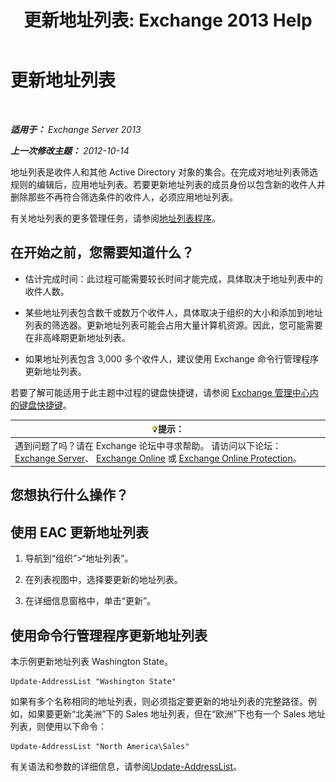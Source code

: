 ﻿---
title: '更新地址列表: Exchange 2013 Help'
TOCTitle: 更新地址列表
ms:assetid: 163e7099-cf14-4bb0-a84c-1401e9db670e
ms:mtpsurl: https://technet.microsoft.com/zh-cn/library/Aa996375(v=EXCHG.150)
ms:contentKeyID: 50489955
ms.date: 01/11/2018
mtps_version: v=EXCHG.150
f1_keywords:
- Microsoft.Exchange.Management.SnapIn.Esm.OrganizationConfiguration.Mailbox.UpdateAddressListWizardForm.ScheduleWizardPage
ms.translationtype: HT
---

# 更新地址列表

 

_**适用于：** Exchange Server 2013_

_**上一次修改主题：** 2012-10-14_

地址列表是收件人和其他 Active Directory 对象的集合。在完成对地址列表筛选规则的编辑后，应用地址列表。若要更新地址列表的成员身份以包含新的收件人并删除那些不再符合筛选条件的收件人，必须应用地址列表。

有关地址列表的更多管理任务，请参阅[地址列表程序](address-list-procedures-exchange-2013-help.md)。

## 在开始之前，您需要知道什么？

  - 估计完成时间：此过程可能需要较长时间才能完成，具体取决于地址列表中的收件人数。

  - 某些地址列表包含数千或数万个收件人，具体取决于组织的大小和添加到地址列表的筛选器。更新地址列表可能会占用大量计算机资源。因此，您可能需要在非高峰期更新地址列表。

  - 如果地址列表包含 3,000 多个收件人，建议使用 Exchange 命令行管理程序更新地址列表。

若要了解可能适用于此主题中过程的键盘快捷键，请参阅 [Exchange 管理中心内的键盘快捷键](keyboard-shortcuts-in-the-exchange-admin-center-exchange-online-protection-help.md)。

<table>
<thead>
<tr class="header">
<th><img src="images/Bb124558.tip(EXCHG.150).gif" title="提示" alt="提示" />提示：</th>
</tr>
</thead>
<tbody>
<tr class="odd">
<td>遇到问题了吗？请在 Exchange 论坛中寻求帮助。 请访问以下论坛：<a href="https://go.microsoft.com/fwlink/p/?linkid=60612">Exchange Server</a>、 <a href="https://go.microsoft.com/fwlink/p/?linkid=267542">Exchange Online</a> 或 <a href="https://go.microsoft.com/fwlink/p/?linkid=285351">Exchange Online Protection</a>。</td>
</tr>
</tbody>
</table>


## 您想执行什么操作？

## 使用 EAC 更新地址列表

1.  导航到“组织”\>“地址列表”。

2.  在列表视图中，选择要更新的地址列表。

3.  在详细信息窗格中，单击“更新”。

## 使用命令行管理程序更新地址列表

本示例更新地址列表 Washington State。

    Update-AddressList "Washington State"

如果有多个名称相同的地址列表，则必须指定要更新的地址列表的完整路径。例如，如果要更新“北美洲”下的 Sales 地址列表，但在“欧洲”下也有一个 Sales 地址列表，则使用以下命令：

    Update-AddressList "North America\Sales"

有关语法和参数的详细信息，请参阅[Update-AddressList](https://technet.microsoft.com/zh-cn/library/aa997982\(v=exchg.150\))。


